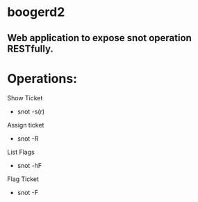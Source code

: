 boogerd2
========


Web application to expose snot operation RESTfully.
---------------------------------------------------



Operations:
===========



Show Ticket
* snot -s(r) <ticket number>


Assign ticket
* snot -R <username> <ticketnumber>


List Flags
* snot -hF


Flag Ticket
* snot -F <flag> <ticketnumber>



